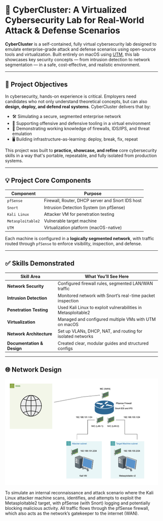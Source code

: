 # 🧠 CyberCluster: A Virtualized Cybersecurity Lab for Real-World Attack & Defense Scenarios

**CyberCluster** is a self-contained, fully virtual cybersecurity lab designed to emulate enterprise-grade attack and defense scenarios using open-source tools and virtualization. Built entirely on macOS using [UTM](https://mac.getutm.app/), this lab showcases key security concepts — from intrusion detection to network segmentation — in a safe, cost-effective, and realistic environment.

---
## 📌 Project Objectives

In cybersecurity, hands-on experience is critical. Employers need candidates who not only understand theoretical concepts, but can also **design, deploy, and defend real systems**. CyberCluster delivers that by:

- 🛠️ Simulating a secure, segmented enterprise network
- 🧪 Supporting offensive and defensive tooling in a virtual environment
- 🧱 Demonstrating working knowledge of firewalls, IDS/IPS, and threat emulation
- 🖥️ Building infrastructure-as-learning: deploy, break, fix, repeat

This project was built to **practice, showcase, and refine** core cybersecurity skills in a way that's portable, repeatable, and fully isolated from production systems.

---

## 💡 Project Core Components

| Component          | Purpose                                      |
|-------------------|----------------------------------------------|
| `pfSense`         | Firewall, Router, DHCP server and Snort IDS host    |
| `Snort`           | Intrusion Detection System (on pfSense)      |
| `Kali Linux`      | Attacker VM for penetration testing          |
| `Metasploitable2` | Vulnerable target machine                    |
| `UTM`             | Virtualization platform (macOS-native)       |

Each machine is configured in a **logically segmented network**, with traffic routed through `pfSense` to enforce visibility, inspection, and defense.

---

## ✅ Skills Demonstrated

| Skill Area             | What You’ll See Here                                    |
|-----------------------|---------------------------------------------------------|
| **Network Security**    | Configured firewall rules, segmented LAN/WAN traffic   |
| **Intrusion Detection** | Monitored network with Snort’s real-time packet inspection |
| **Penetration Testing** | Used Kali Linux to exploit vulnerabilities in Metasploitable2 |
| **Virtualization**      | Managed and configured multiple VMs with UTM on macOS  |
| **Network Architecture**| Set up VLANs, DHCP, NAT, and routing for isolated networks |
| **Documentation & Design** | Created clear, modular guides and structured configs   |


---
## 🌐 Network Design

![Network Topology](https://github.com/tadiusfrank2001/cybercluster/blob/main/cybercluster_topology.png)

To simulate an internal reconnaissance and attack scenario where the Kali Linux attacker machine scans, identifies, and attempts to exploit the Metasploitable2 target, with pfSense (with Snort) logging and potentially blocking malicious activity. All traffic flows through the pfSense firewall, which also acts as the network’s gatekeeper to the internet (WAN).

